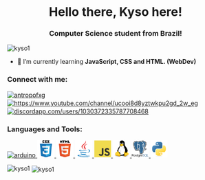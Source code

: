 <h1 align="center">Hello there, Kyso here!</h1>
<h3 align="center">Computer Science student from Brazil!</h3>

<p align="left"> <img src="https://komarev.com/ghpvc/?username=kyso1&label=Profile%20views&color=0e75b6&style=flat" alt="kyso1" /> </p>

- 🌱 I’m currently learning **JavaScript, CSS and HTML. (WebDev)**

<h3 align="left">Connect with me:</h3>
<p align="left">
<a href="https://twitter.com/antropofxg" target="blank"><img align="center" src="https://raw.githubusercontent.com/rahuldkjain/github-profile-readme-generator/master/src/images/icons/Social/twitter.svg" alt="antropofxg" height="30" width="40" /></a>
<a href="https://www.youtube.com/c/https://www.youtube.com/channel/ucooi8d8yztwkpu2gd_2w_eg" target="blank"><img align="center" src="https://raw.githubusercontent.com/rahuldkjain/github-profile-readme-generator/master/src/images/icons/Social/youtube.svg" alt="https://www.youtube.com/channel/ucooi8d8yztwkpu2gd_2w_eg" height="30" width="40" /></a>
<a href="https://discord.gg/discordapp.com/users/1030372335787708468" target="blank"><img align="center" src="https://raw.githubusercontent.com/rahuldkjain/github-profile-readme-generator/master/src/images/icons/Social/discord.svg" alt="discordapp.com/users/1030372335787708468" height="30" width="40" /></a>
</p>

<h3 align="left">Languages and Tools:</h3>
<p align="left"> <a href="https://www.arduino.cc/" target="_blank" rel="noreferrer"> <img src="https://cdn.worldvectorlogo.com/logos/arduino-1.svg" alt="arduino" width="40" height="40"/> </a> <a href="https://www.w3schools.com/css/" target="_blank" rel="noreferrer"> <img src="https://raw.githubusercontent.com/devicons/devicon/master/icons/css3/css3-original-wordmark.svg" alt="css3" width="40" height="40"/> </a> <a href="https://www.w3.org/html/" target="_blank" rel="noreferrer"> <img src="https://raw.githubusercontent.com/devicons/devicon/master/icons/html5/html5-original-wordmark.svg" alt="html5" width="40" height="40"/> </a> <a href="https://www.java.com" target="_blank" rel="noreferrer"> <img src="https://raw.githubusercontent.com/devicons/devicon/master/icons/java/java-original.svg" alt="java" width="40" height="40"/> </a> <a href="https://developer.mozilla.org/en-US/docs/Web/JavaScript" target="_blank" rel="noreferrer"> <img src="https://raw.githubusercontent.com/devicons/devicon/master/icons/javascript/javascript-original.svg" alt="javascript" width="40" height="40"/> </a> <a href="https://www.linux.org/" target="_blank" rel="noreferrer"> <img src="https://raw.githubusercontent.com/devicons/devicon/master/icons/linux/linux-original.svg" alt="linux" width="40" height="40"/> </a> <a href="https://www.postgresql.org" target="_blank" rel="noreferrer"> <img src="https://raw.githubusercontent.com/devicons/devicon/master/icons/postgresql/postgresql-original-wordmark.svg" alt="postgresql" width="40" height="40"/> </a> <a href="https://www.python.org" target="_blank" rel="noreferrer"> <img src="https://raw.githubusercontent.com/devicons/devicon/master/icons/python/python-original.svg" alt="python" width="40" height="40"/> </a> </p>

<p><img align="left" src="https://github-readme-stats.vercel.app/api/top-langs?username=kyso1&show_icons=true&locale=en&layout=compact" alt="kyso1" /></p>

<p>&nbsp;<img align="center" src="https://github-readme-stats.vercel.app/api?username=kyso1&show_icons=true&locale=en" alt="kyso1" /></p>
